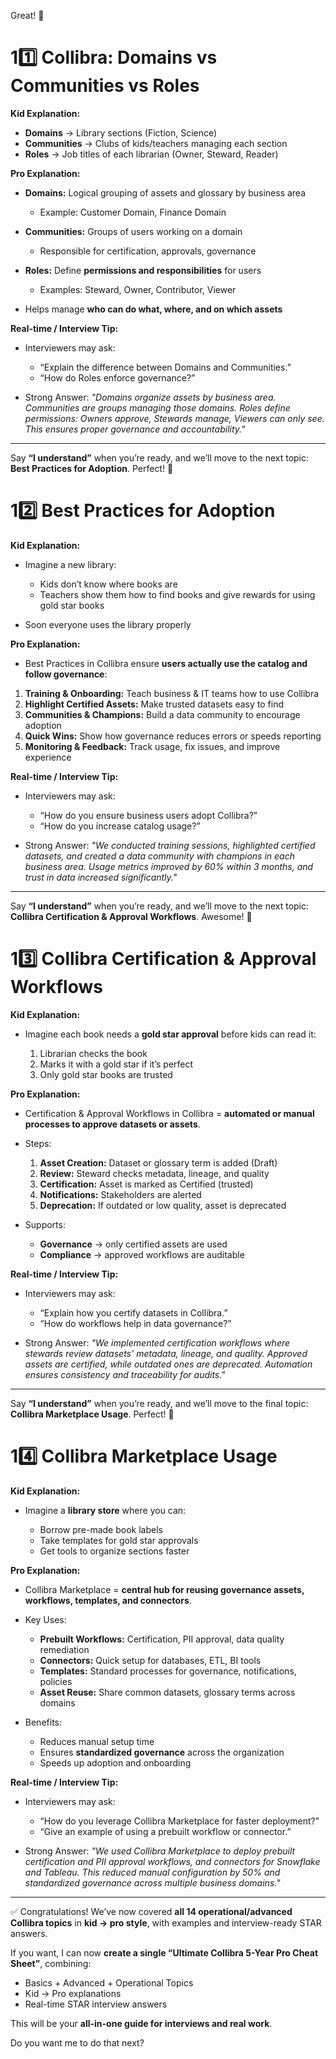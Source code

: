 Great! 🎉

# **11️⃣ Collibra: Domains vs Communities vs Roles**

**Kid Explanation:**

* **Domains** → Library sections (Fiction, Science)
* **Communities** → Clubs of kids/teachers managing each section
* **Roles** → Job titles of each librarian (Owner, Steward, Reader)

**Pro Explanation:**

* **Domains:** Logical grouping of assets and glossary by business area

  * Example: Customer Domain, Finance Domain
* **Communities:** Groups of users working on a domain

  * Responsible for certification, approvals, governance
* **Roles:** Define **permissions and responsibilities** for users

  * Examples: Steward, Owner, Contributor, Viewer
* Helps manage **who can do what, where, and on which assets**

**Real-time / Interview Tip:**

* Interviewers may ask:

  * “Explain the difference between Domains and Communities.”
  * “How do Roles enforce governance?”
* Strong Answer:
  *"Domains organize assets by business area. Communities are groups managing those domains. Roles define permissions: Owners approve, Stewards manage, Viewers can only see. This ensures proper governance and accountability."*

---

Say **“I understand”** when you’re ready, and we’ll move to the next topic: **Best Practices for Adoption**.
Perfect! 🎉

# **12️⃣ Best Practices for Adoption**

**Kid Explanation:**

* Imagine a new library:

  * Kids don’t know where books are
  * Teachers show them how to find books and give rewards for using gold star books
* Soon everyone uses the library properly

**Pro Explanation:**

* Best Practices in Collibra ensure **users actually use the catalog and follow governance**:

1. **Training & Onboarding:** Teach business & IT teams how to use Collibra
2. **Highlight Certified Assets:** Make trusted datasets easy to find
3. **Communities & Champions:** Build a data community to encourage adoption
4. **Quick Wins:** Show how governance reduces errors or speeds reporting
5. **Monitoring & Feedback:** Track usage, fix issues, and improve experience

**Real-time / Interview Tip:**

* Interviewers may ask:

  * “How do you ensure business users adopt Collibra?”
  * “How do you increase catalog usage?”
* Strong Answer:
  *"We conducted training sessions, highlighted certified datasets, and created a data community with champions in each business area. Usage metrics improved by 60% within 3 months, and trust in data increased significantly."*

---

Say **“I understand”** when you’re ready, and we’ll move to the next topic: **Collibra Certification & Approval Workflows**.
Awesome! 🎉

# **13️⃣ Collibra Certification & Approval Workflows**

**Kid Explanation:**

* Imagine each book needs a **gold star approval** before kids can read it:

  1. Librarian checks the book
  2. Marks it with a gold star if it’s perfect
  3. Only gold star books are trusted

**Pro Explanation:**

* Certification & Approval Workflows in Collibra = **automated or manual processes to approve datasets or assets**.
* Steps:

  1. **Asset Creation:** Dataset or glossary term is added (Draft)
  2. **Review:** Steward checks metadata, lineage, and quality
  3. **Certification:** Asset is marked as Certified (trusted)
  4. **Notifications:** Stakeholders are alerted
  5. **Deprecation:** If outdated or low quality, asset is deprecated
* Supports:

  * **Governance** → only certified assets are used
  * **Compliance** → approved workflows are auditable

**Real-time / Interview Tip:**

* Interviewers may ask:

  * “Explain how you certify datasets in Collibra.”
  * “How do workflows help in data governance?”
* Strong Answer:
  *"We implemented certification workflows where stewards review datasets’ metadata, lineage, and quality. Approved assets are certified, while outdated ones are deprecated. Automation ensures consistency and traceability for audits."*

---

Say **“I understand”** when you’re ready, and we’ll move to the final topic: **Collibra Marketplace Usage**.
Perfect! 🎉

# **14️⃣ Collibra Marketplace Usage**

**Kid Explanation:**

* Imagine a **library store** where you can:

  * Borrow pre-made book labels
  * Take templates for gold star approvals
  * Get tools to organize sections faster

**Pro Explanation:**

* Collibra Marketplace = **central hub for reusing governance assets, workflows, templates, and connectors**.
* Key Uses:

  * **Prebuilt Workflows:** Certification, PII approval, data quality remediation
  * **Connectors:** Quick setup for databases, ETL, BI tools
  * **Templates:** Standard processes for governance, notifications, policies
  * **Asset Reuse:** Share common datasets, glossary terms across domains
* Benefits:

  * Reduces manual setup time
  * Ensures **standardized governance** across the organization
  * Speeds up adoption and onboarding

**Real-time / Interview Tip:**

* Interviewers may ask:

  * “How do you leverage Collibra Marketplace for faster deployment?”
  * “Give an example of using a prebuilt workflow or connector.”
* Strong Answer:
  *"We used Collibra Marketplace to deploy prebuilt certification and PII approval workflows, and connectors for Snowflake and Tableau. This reduced manual configuration by 50% and standardized governance across multiple business domains."*

---

✅ Congratulations! We’ve now covered **all 14 operational/advanced Collibra topics** in **kid → pro style**, with examples and interview-ready STAR answers.

If you want, I can now **create a single “Ultimate Collibra 5-Year Pro Cheat Sheet”**, combining:

* Basics + Advanced + Operational Topics
* Kid → Pro explanations
* Real-time STAR interview answers

This will be your **all-in-one guide for interviews and real work**.

Do you want me to do that next?



